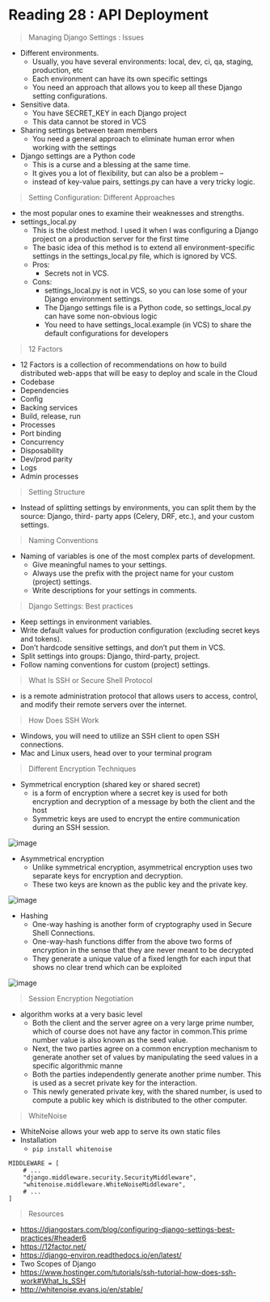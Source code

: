 # Reading 28 : API Deployment 


> Managing Django Settings : Issues
- Different environments.
  - Usually, you have several environments: local, dev, ci, qa, staging, production, etc
  - Each environment can have its own specific settings
  - You need an approach that allows you to keep all these Django setting configurations.
- Sensitive data.
  - You have SECRET_KEY in each Django project
  - This data cannot be stored in VCS
- Sharing settings between team members
  - You need a general approach to eliminate human error when working with the settings
- Django settings are a Python code
  - This is a curse and a blessing at the same time.
  - It gives you a lot of flexibility, but can also be a problem –
  - instead of key-value pairs, settings.py can have a very tricky logic.


> Setting Configuration: Different Approaches 
- the most popular ones to examine their weaknesses and strengths.
- settings_local.py
  - This is the oldest method. I used it when I was configuring a Django project on a production server for the first time
  - The basic idea of this method is to extend all environment-specific settings in the settings_local.py file, which is ignored by VCS.
  - Pros:
    - Secrets not in VCS.
  - Cons:
    - settings_local.py is not in VCS, so you can lose some of your Django environment settings.
    - The Django settings file is a Python code, so settings_local.py can have some non-obvious logic
    - You need to have settings_local.example (in VCS) to share the default configurations for developers



> 12 Factors 
- 12 Factors is a collection of recommendations on how to build distributed web-apps that will be easy to deploy and scale in the Cloud
- Codebase
- Dependencies
- Config
- Backing services
- Build, release, run
- Processes
- Port binding
- Concurrency
- Disposability
- Dev/prod parity
- Logs
- Admin processes


> Setting Structure
- Instead of splitting settings by environments, you can split them by the source: Django, third- party apps (Celery, DRF, etc.), and your custom settings.


> Naming Conventions
- Naming of variables is one of the most complex parts of development.
  - Give meaningful names to your settings.
  - Always use the prefix with the project name for your custom (project) settings.
  - Write descriptions for your settings in comments.


> Django Settings: Best practices
- Keep settings in environment variables.
- Write default values for production configuration (excluding secret keys and tokens).
- Don’t hardcode sensitive settings, and don’t put them in VCS.
- Split settings into groups: Django, third-party, project.
- Follow naming conventions for custom (project) settings.



> What Is SSH or Secure Shell Protocol 
- is a remote administration protocol that allows users to access, control, and modify their remote servers over the internet.


> How Does SSH Work 
- Windows, you will need to utilize an SSH client to open SSH connections. 
- Mac and Linux users, head over to your terminal program


> Different Encryption Techniques
- Symmetrical encryption (shared key or shared secret)
  - is a form of encryption where a secret key is used for both encryption and decryption of a message by both the client and the host 
  - Symmetric keys are used to encrypt the entire communication during an SSH session.


![image](https://www.hostinger.com/tutorials/wp-content/uploads/sites/2/2017/07/symmetric-encryption-ssh-tutorial.webp)


- Asymmetrical encryption
  - Unlike symmetrical encryption, asymmetrical encryption uses two separate keys for encryption and decryption. 
  - These two keys are known as the public key and the private key.


![image](https://www.hostinger.com/tutorials/wp-content/uploads/sites/2/2017/07/asymmetric-encryption.webp)


- Hashing
  - One-way hashing is another form of cryptography used in Secure Shell Connections.
  - One-way-hash functions differ from the above two forms of encryption in the sense that they are never meant to be decrypted
  - They generate a unique value of a fixed length for each input that shows no clear trend which can be exploited


![image](https://www.hostinger.com/tutorials/wp-content/uploads/sites/2/2017/07/ssh-tutorial-hash.webp)


> Session Encryption Negotiation
- algorithm works at a very basic level
    - Both the client and the server agree on a very large prime number, which of course does not have any factor in common.This prime number value is also known as the seed value.
    - Next, the two parties agree on a common encryption mechanism to generate another set of values by manipulating the seed values in a specific algorithmic manne
    - Both the parties independently generate another prime number. This is used as a secret private key for the interaction.
    - This newly generated private key, with the shared number, is used to compute a public key which is distributed to the other computer.
  

> WhiteNoise 
- WhiteNoise allows your web app to serve its own static files
- Installation
  - `pip install whitenoise`
```
MIDDLEWARE = [
    # ...
    "django.middleware.security.SecurityMiddleware",
    "whitenoise.middleware.WhiteNoiseMiddleware",
    # ...
]
```


> Resources
- https://djangostars.com/blog/configuring-django-settings-best-practices/#header6
- https://12factor.net/
- https://django-environ.readthedocs.io/en/latest/
- Two Scopes of Django
- https://www.hostinger.com/tutorials/ssh-tutorial-how-does-ssh-work#What_Is_SSH
- http://whitenoise.evans.io/en/stable/